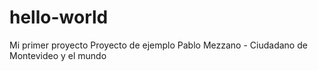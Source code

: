 # hello-world
Mi primer proyecto 
Proyecto de ejemplo
Pablo Mezzano - Ciudadano de Montevideo y el mundo
